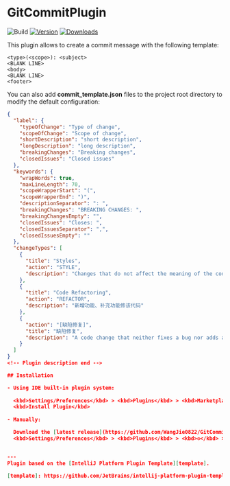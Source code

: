 # GitCommitPlugin

![Build](https://github.com/WangJie0822/GitCommitPlugin/workflows/Build/badge.svg)
[![Version](https://img.shields.io/jetbrains/plugin/v/PLUGIN_ID.svg)](https://plugins.jetbrains.com/plugin/PLUGIN_ID)
[![Downloads](https://img.shields.io/jetbrains/plugin/d/PLUGIN_ID.svg)](https://plugins.jetbrains.com/plugin/PLUGIN_ID)

<!-- Plugin description -->

This plugin allows to create a commit message with the following template:

```
<type>(<scope>): <subject>
<BLANK LINE>
<body>
<BLANK LINE>
<footer>
```

You can also add **commit_template.json** files to the project root directory to modify the default configuration:
```json
{
  "label": {
    "typeOfChange": "Type of change",
    "scopeOfChange": "Scope of change",
    "shortDescription": "short description",
    "longDescription": "long description",
    "breakingChanges": "Breaking changes",
    "closedIssues": "Closed issues"
  },
  "keywords": {
    "wrapWords": true,
    "maxLineLength": 70,
    "scopeWrapperStart": "(",
    "scopeWrapperEnd": ")",
    "descriptionSeparator": ": ",
    "breakingChanges": "BREAKING CHANGES: ",
    "breakingChangesEmpty": "",
    "closedIssues": "Closes: ",
    "closedIssuesSeparator": ",",
    "closedIssuesEmpty": ""
  },
  "changeTypes": [
    {
      "title": "Styles",
      "action": "STYLE",
      "description": "Changes that do not affect the meaning of the code (white-space, formatting, missing semi-colons, etc)"
    },
    {
      "title": "Code Refactoring",
      "action": "REFACTOR",
      "description": "新增功能、补充功能修该代码"
    },
    {
      "action": "[缺陷修复]",
      "title": "缺陷修复",
      "description": "A code change that neither fixes a bug nor adds a feature"
    }
  ]
}
<!-- Plugin description end -->

## Installation

- Using IDE built-in plugin system:
  
  <kbd>Settings/Preferences</kbd> > <kbd>Plugins</kbd> > <kbd>Marketplace</kbd> > <kbd>Search for "GitCommitPlugin"</kbd> >
  <kbd>Install Plugin</kbd>
  
- Manually:

  Download the [latest release](https://github.com/WangJie0822/GitCommitPlugin/releases/latest) and install it manually using
  <kbd>Settings/Preferences</kbd> > <kbd>Plugins</kbd> > <kbd>⚙️</kbd> > <kbd>Install plugin from disk...</kbd>


---
Plugin based on the [IntelliJ Platform Plugin Template][template].

[template]: https://github.com/JetBrains/intellij-platform-plugin-template
